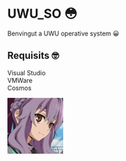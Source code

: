 # UWU_SO 😳

Benvingut a UWU operative system 😀

## Requisits 🤓

Visual Studio<br>
VMWare<br>
Cosmos<br>

<img src="./shinoa hiragi.png" alt="Foto" style="width: 25%; height: auto;">
